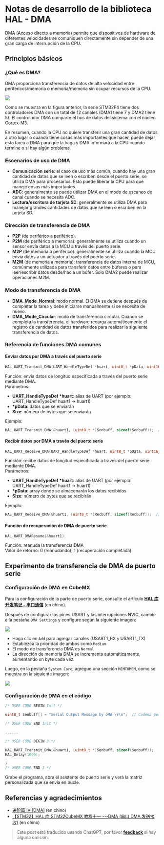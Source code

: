 # Notas de desarrollo de la biblioteca HAL - DMA

DMA (Acceso directo a memoria) permite que dispositivos de hardware de diferentes velocidades se comuniquen directamente sin depender de una gran carga de interrupción de la CPU.

## Principios básicos

### ¿Qué es DMA?

DMA proporciona transferencia de datos de alta velocidad entre periféricos/memoria o memoria/memoria sin ocupar recursos de la CPU.

![](https://img.wiki-power.com/d/wiki-media/img/20210404153423.png)

Como se muestra en la figura anterior, la serie STM32F4 tiene dos controladores DMA con un total de 12 canales (DMA1 tiene 7 y DMA2 tiene 5). El controlador DMA comparte el bus de datos del sistema con el núcleo Cortex-M3.

En resumen, cuando la CPU no quiere transferir una gran cantidad de datos a otro lugar o cuando tiene cosas más importantes que hacer, puede dejar esta tarea a DMA para que la haga y DMA informará a la CPU cuando termine o si hay algún problema.

### Escenarios de uso de DMA

- **Comunicación serie**: el caso de uso más común, cuando hay una gran cantidad de datos que se leen o escriben desde el puerto serie, se utiliza DMA para procesarlos. Esto puede liberar la CPU para que maneje cosas más importantes.
- **ADC**: generalmente se puede utilizar DMA en el modo de escaneo de canal cuando se necesita ADC.
- **Lectura/escritura de tarjeta SD**: generalmente se utiliza DMA para manejar grandes cantidades de datos que se leen o escriben en la tarjeta SD.

### Dirección de transferencia de DMA

- **P2P** (de periférico a periférico).
- **P2M** (de periférico a memoria): generalmente se utiliza cuando un sensor envía datos a la MCU a través del puerto serie.
- **M2P** (de memoria a periférico): generalmente se utiliza cuando la MCU envía datos a un actuador a través del puerto serie.
- **M2M** (de memoria a memoria): transferencia de datos interna de MCU, comúnmente utilizada para transferir datos entre búferes o para leer/escribir datos desde/hacia un búfer. Solo DMA2 puede realizar operaciones M2M.

### Modo de transferencia de DMA

- **DMA_Mode_Normal**: modo normal. El DMA se detiene después de completar la tarea y debe iniciarse manualmente si se necesita de nuevo.
- **DMA_Mode_Circular**: modo de transferencia circular. Cuando se completa la transferencia, el hardware recarga automáticamente el registro de cantidad de datos transferidos para realizar la siguiente transferencia de datos.

### Referencia de funciones DMA comunes

#### Enviar datos por DMA a través del puerto serie

```c
HAL_UART_Transmit_DMA(UART_HandleTypeDef *huart, uint8_t *pData, uint16_t Size)
```

Función: envía datos de longitud especificada a través del puerto serie mediante DMA.  
Parámetros:

- **UART_HandleTypeDef \*huart**: alias de UART (por ejemplo: UART_HandleTypeDef huart1 -> huart1)
- **\*pData**: datos que se enviarán
- **Size**: número de bytes que se enviarán

Ejemplo:

```c
HAL_UART_Transmit_DMA(&huart1, (uint8_t *)Senbuff, sizeof(Senbuff));  //envía el array Senbuff a través del puerto serie
```

#### Recibir datos por DMA a través del puerto serie

```c
HAL_UART_Receive_DMA(UART_HandleTypeDef *huart, uint8_t *pData, uint16_t Size)
```

Función: recibe datos de longitud especificada a través del puerto serie mediante DMA.  
Parámetros:

- **UART_HandleTypeDef \*huart**: alias de UART (por ejemplo: UART_HandleTypeDef huart1 -> huart1)
- **\*pData**: array donde se almacenarán los datos recibidos
- **Size**: número de bytes que se recibirán

Ejemplo:

```c
HAL_UART_Receive_DMA(&huart1, (uint8_t *)Recbuff, sizeof(Recbuff));  //recibe datos a través del puerto serie y los almacena en el array Recbuff
```

#### Función de recuperación de DMA de puerto serie

```c
HAL_UART_DMAResume(&huart1)
```

Función: reanuda la transferencia DMA  
Valor de retorno: 0 (reanudando); 1 (recuperación completada)

## Experimento de transferencia de DMA de puerto serie

### Configuración de DMA en CubeMX

Para la configuración de la parte de puerto serie, consulte el artículo [**HAL 库开发笔记 - 串口通信**](https://wiki-power.com/es/HAL%E5%BA%93%E5%BC%80%E5%8F%91%E7%AC%94%E8%AE%B0-%E4%B8%B2%E5%8F%A3%E9%80%9A%E4%BF%A1) (en chino).

Después de configurar los pines USART y las interrupciones NVIC, cambie a la pestaña `DMA Settings` y configure según la siguiente imagen:

![](https://img.wiki-power.com/d/wiki-media/img/20210404165541.png)

- Haga clic en `Add` para agregar canales (USART1_RX y USART1_TX)
- Establezca la prioridad de ambos como `Medium`
- El modo de transferencia DMA es `Normal`
- La dirección de memoria DMA se incrementa automáticamente, aumentando un byte cada vez.

Luego, en la pestaña `System Core`, agregue una sección `MEMTOMEM`, como se muestra en la siguiente imagen:

![](https://img.wiki-power.com/d/wiki-media/img/20210404170002.png)

### Configuración de DMA en el código

```c title="main.c"
/* USER CODE BEGIN Init */

uint8_t Senbuff[] = "Serial Output Message by DMA \r\n";  // Cadena personalizada para enviar

/* USER CODE END Init */

......

/* USER CODE BEGIN 3 */

HAL_UART_Transmit_DMA(&huart1, (uint8_t *)Senbuff, sizeof(Senbuff));
HAL_Delay(1000);

}
/* USER CODE END 3 */
```

Grabe el programa, abra el asistente de puerto serie y verá la matriz personalizada que se envía en bucle.

## Referencias y agradecimientos

- [进阶篇 IV [DMA]](https://alchemicronin.github.io/posts/90d72de/#4-0-%E7%BB%83%E4%B9%A0%E9%A1%B9%E7%9B%AE) (en chino)
- [【STM32】HAL 库 STM32CubeMX 教程十一 ---DMA (串口 DMA 发送接收)](https://blog.csdn.net/as480133937/article/details/104827639) (en chino)

> Este post está traducido usando ChatGPT, por favor [**feedback**](https://github.com/linyuxuanlin/Wiki_MkDocs/issues/new) si hay alguna omisión.
